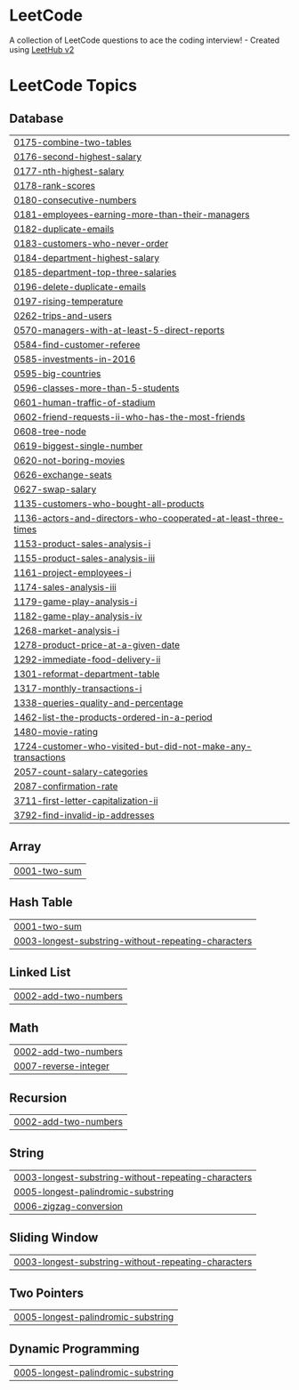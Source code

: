 # LeetCode
A collection of LeetCode questions to ace the coding interview! - Created using [LeetHub v2](https://github.com/arunbhardwaj/LeetHub-2.0)

<!---LeetCode Topics Start-->
# LeetCode Topics
## Database
|  |
| ------- |
| [0175-combine-two-tables](https://github.com/bacpew2108/LeetCode/tree/master/0175-combine-two-tables) |
| [0176-second-highest-salary](https://github.com/bacpew2108/LeetCode/tree/master/0176-second-highest-salary) |
| [0177-nth-highest-salary](https://github.com/bacpew2108/LeetCode/tree/master/0177-nth-highest-salary) |
| [0178-rank-scores](https://github.com/bacpew2108/LeetCode/tree/master/0178-rank-scores) |
| [0180-consecutive-numbers](https://github.com/bacpew2108/LeetCode/tree/master/0180-consecutive-numbers) |
| [0181-employees-earning-more-than-their-managers](https://github.com/bacpew2108/LeetCode/tree/master/0181-employees-earning-more-than-their-managers) |
| [0182-duplicate-emails](https://github.com/bacpew2108/LeetCode/tree/master/0182-duplicate-emails) |
| [0183-customers-who-never-order](https://github.com/bacpew2108/LeetCode/tree/master/0183-customers-who-never-order) |
| [0184-department-highest-salary](https://github.com/bacpew2108/LeetCode/tree/master/0184-department-highest-salary) |
| [0185-department-top-three-salaries](https://github.com/bacpew2108/LeetCode/tree/master/0185-department-top-three-salaries) |
| [0196-delete-duplicate-emails](https://github.com/bacpew2108/LeetCode/tree/master/0196-delete-duplicate-emails) |
| [0197-rising-temperature](https://github.com/bacpew2108/LeetCode/tree/master/0197-rising-temperature) |
| [0262-trips-and-users](https://github.com/bacpew2108/LeetCode/tree/master/0262-trips-and-users) |
| [0570-managers-with-at-least-5-direct-reports](https://github.com/bacpew2108/LeetCode/tree/master/0570-managers-with-at-least-5-direct-reports) |
| [0584-find-customer-referee](https://github.com/bacpew2108/LeetCode/tree/master/0584-find-customer-referee) |
| [0585-investments-in-2016](https://github.com/bacpew2108/LeetCode/tree/master/0585-investments-in-2016) |
| [0595-big-countries](https://github.com/bacpew2108/LeetCode/tree/master/0595-big-countries) |
| [0596-classes-more-than-5-students](https://github.com/bacpew2108/LeetCode/tree/master/0596-classes-more-than-5-students) |
| [0601-human-traffic-of-stadium](https://github.com/bacpew2108/LeetCode/tree/master/0601-human-traffic-of-stadium) |
| [0602-friend-requests-ii-who-has-the-most-friends](https://github.com/bacpew2108/LeetCode/tree/master/0602-friend-requests-ii-who-has-the-most-friends) |
| [0608-tree-node](https://github.com/bacpew2108/LeetCode/tree/master/0608-tree-node) |
| [0619-biggest-single-number](https://github.com/bacpew2108/LeetCode/tree/master/0619-biggest-single-number) |
| [0620-not-boring-movies](https://github.com/bacpew2108/LeetCode/tree/master/0620-not-boring-movies) |
| [0626-exchange-seats](https://github.com/bacpew2108/LeetCode/tree/master/0626-exchange-seats) |
| [0627-swap-salary](https://github.com/bacpew2108/LeetCode/tree/master/0627-swap-salary) |
| [1135-customers-who-bought-all-products](https://github.com/bacpew2108/LeetCode/tree/master/1135-customers-who-bought-all-products) |
| [1136-actors-and-directors-who-cooperated-at-least-three-times](https://github.com/bacpew2108/LeetCode/tree/master/1136-actors-and-directors-who-cooperated-at-least-three-times) |
| [1153-product-sales-analysis-i](https://github.com/bacpew2108/LeetCode/tree/master/1153-product-sales-analysis-i) |
| [1155-product-sales-analysis-iii](https://github.com/bacpew2108/LeetCode/tree/master/1155-product-sales-analysis-iii) |
| [1161-project-employees-i](https://github.com/bacpew2108/LeetCode/tree/master/1161-project-employees-i) |
| [1174-sales-analysis-iii](https://github.com/bacpew2108/LeetCode/tree/master/1174-sales-analysis-iii) |
| [1179-game-play-analysis-i](https://github.com/bacpew2108/LeetCode/tree/master/1179-game-play-analysis-i) |
| [1182-game-play-analysis-iv](https://github.com/bacpew2108/LeetCode/tree/master/1182-game-play-analysis-iv) |
| [1268-market-analysis-i](https://github.com/bacpew2108/LeetCode/tree/master/1268-market-analysis-i) |
| [1278-product-price-at-a-given-date](https://github.com/bacpew2108/LeetCode/tree/master/1278-product-price-at-a-given-date) |
| [1292-immediate-food-delivery-ii](https://github.com/bacpew2108/LeetCode/tree/master/1292-immediate-food-delivery-ii) |
| [1301-reformat-department-table](https://github.com/bacpew2108/LeetCode/tree/master/1301-reformat-department-table) |
| [1317-monthly-transactions-i](https://github.com/bacpew2108/LeetCode/tree/master/1317-monthly-transactions-i) |
| [1338-queries-quality-and-percentage](https://github.com/bacpew2108/LeetCode/tree/master/1338-queries-quality-and-percentage) |
| [1462-list-the-products-ordered-in-a-period](https://github.com/bacpew2108/LeetCode/tree/master/1462-list-the-products-ordered-in-a-period) |
| [1480-movie-rating](https://github.com/bacpew2108/LeetCode/tree/master/1480-movie-rating) |
| [1724-customer-who-visited-but-did-not-make-any-transactions](https://github.com/bacpew2108/LeetCode/tree/master/1724-customer-who-visited-but-did-not-make-any-transactions) |
| [2057-count-salary-categories](https://github.com/bacpew2108/LeetCode/tree/master/2057-count-salary-categories) |
| [2087-confirmation-rate](https://github.com/bacpew2108/LeetCode/tree/master/2087-confirmation-rate) |
| [3711-first-letter-capitalization-ii](https://github.com/bacpew2108/LeetCode/tree/master/3711-first-letter-capitalization-ii) |
| [3792-find-invalid-ip-addresses](https://github.com/bacpew2108/LeetCode/tree/master/3792-find-invalid-ip-addresses) |
## Array
|  |
| ------- |
| [0001-two-sum](https://github.com/bacpew2108/LeetCode/tree/master/0001-two-sum) |
## Hash Table
|  |
| ------- |
| [0001-two-sum](https://github.com/bacpew2108/LeetCode/tree/master/0001-two-sum) |
| [0003-longest-substring-without-repeating-characters](https://github.com/bacpew2108/LeetCode/tree/master/0003-longest-substring-without-repeating-characters) |
## Linked List
|  |
| ------- |
| [0002-add-two-numbers](https://github.com/bacpew2108/LeetCode/tree/master/0002-add-two-numbers) |
## Math
|  |
| ------- |
| [0002-add-two-numbers](https://github.com/bacpew2108/LeetCode/tree/master/0002-add-two-numbers) |
| [0007-reverse-integer](https://github.com/bacpew2108/LeetCode/tree/master/0007-reverse-integer) |
## Recursion
|  |
| ------- |
| [0002-add-two-numbers](https://github.com/bacpew2108/LeetCode/tree/master/0002-add-two-numbers) |
## String
|  |
| ------- |
| [0003-longest-substring-without-repeating-characters](https://github.com/bacpew2108/LeetCode/tree/master/0003-longest-substring-without-repeating-characters) |
| [0005-longest-palindromic-substring](https://github.com/bacpew2108/LeetCode/tree/master/0005-longest-palindromic-substring) |
| [0006-zigzag-conversion](https://github.com/bacpew2108/LeetCode/tree/master/0006-zigzag-conversion) |
## Sliding Window
|  |
| ------- |
| [0003-longest-substring-without-repeating-characters](https://github.com/bacpew2108/LeetCode/tree/master/0003-longest-substring-without-repeating-characters) |
## Two Pointers
|  |
| ------- |
| [0005-longest-palindromic-substring](https://github.com/bacpew2108/LeetCode/tree/master/0005-longest-palindromic-substring) |
## Dynamic Programming
|  |
| ------- |
| [0005-longest-palindromic-substring](https://github.com/bacpew2108/LeetCode/tree/master/0005-longest-palindromic-substring) |
<!---LeetCode Topics End-->